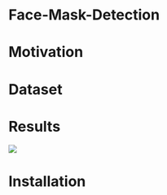 # Face-Mask-Detection

# Motivation

# Dataset

# Results

![](mask-detection-demo.gif)

# Installation

